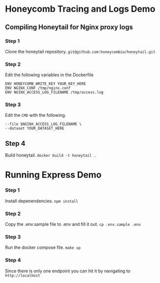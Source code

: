 # Honeycomb Tracing and Logs Demo

## Compiling Honeytail for Nginx proxy logs
### Step 1
Clone the honeytail repository.
`git@github.com:honeycombio/honeytail.git`

### Step 2
Edit the following variables in the Dockerfile
```
ENV HONEYCOMB_WRITE_KEY YOUR_KEY_HERE
ENV NGINX_CONF /tmp/nginx.conf
ENV NGINX_ACCESS_LOG_FILENAME /tmp/access.log
```

### Step 3
Edit the `CMD` with the following.
```
--file $NGINX_ACCESS_LOG_FILENAME \
--dataset YOUR_DATASET_HERE
```

## Step 4
Build honeytail.
`docker build -t honeytail .`

# Running Express Demo
### Step 1
Install depenendencies. 
`npm install`

### Step 2
Copy the .env.sample file to .env and fill it out.
`cp .env.sample .env`

### Step 3
Run the docker compose file.
`make up`

### Step 4
Since there is only one endpoint you can hit it by navigating to `http://localhost`



